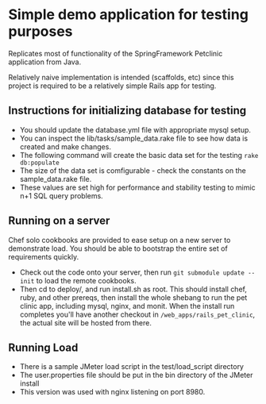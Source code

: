 Simple demo application for testing purposes
============================================

Replicates most of functionality of the SpringFramework Petclinic application from Java.

Relatively naive implementation is intended (scaffolds, etc) since this project is required to be a
relatively simple Rails app for testing.

Instructions for initializing database for testing
--------------------------------------------------
 * You should update the database.yml file with appropriate mysql setup.
 * You can inspect the lib/tasks/sample_data.rake file to see how data is created and make changes.
 * The following command will create the basic data set for the testing
 `rake db:populate`
 * The size of the data set is comfigurable - check the constants on the sample_data.rake file.
 * These values are set high for performance and stability testing to mimic n+1 SQL query problems.

Running on a server
-------------------
Chef solo cookbooks are provided to ease setup on a new server to demonstrate load. You should be able to bootstrap the entire set of requirements quickly.

* Check out the code onto your server, then run `git submodule update --init` to load the remote cookbooks.
* Then cd to deploy/, and run install.sh as root. This should install chef, ruby, and other prereqs, then install the whole shebang to run the pet clinic app, including mysql, nginx, and monit. When the install run completes you'll have another checkout in `/web_apps/rails_pet_clinic`, the actual site will be hosted from there.


 Running Load
 ------------
 * There is a sample JMeter load script in the test/load_script directory
 * The user.properties file should be put in the bin directory of the JMeter install
 * This version was used with nginx listening on port 8980.

